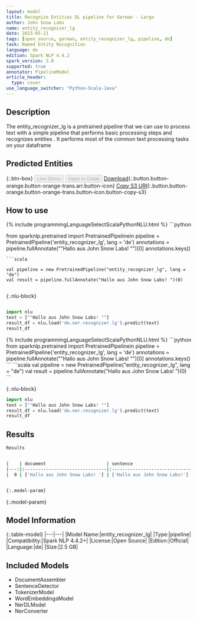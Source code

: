 ```yaml
---
layout: model
title: Recognize Entities DL pipeline for German - Large
author: John Snow Labs
name: entity_recognizer_lg
date: 2023-05-21
tags: [open_source, german, entity_recognizer_lg, pipeline, de]
task: Named Entity Recognition
language: de
edition: Spark NLP 4.4.2
spark_version: 3.0
supported: true
annotator: PipelineModel
article_header:
  type: cover
use_language_switcher: "Python-Scala-Java"
---
```


## Description

The entity_recognizer_lg is a pretrained pipeline that we can use to process text with a simple pipeline that performs basic processing steps 
and recognizes entities .
It performs most of the common text processing tasks on your dataframe

## Predicted Entities



{:.btn-box}
<button class="button button-orange" disabled>Live Demo</button>
<button class="button button-orange" disabled>Open in Colab</button>
[Download](https://s3.amazonaws.com/auxdata.johnsnowlabs.com/public/models/entity_recognizer_lg_de_4.4.2_3.0_1684627484230.zip){:.button.button-orange.button-orange-trans.arr.button-icon}
[Copy S3 URI](s3://auxdata.johnsnowlabs.com/public/models/entity_recognizer_lg_de_4.4.2_3.0_1684627484230.zip){:.button.button-orange.button-orange-trans.button-icon.button-copy-s3}

## How to use

<div class="tabs-box" markdown="1">
{% include programmingLanguageSelectScalaPythonNLU.html %}
```python

from sparknlp.pretrained import PretrainedPipelinein
pipeline = PretrainedPipeline('entity_recognizer_lg', lang = 'de')
annotations =  pipeline.fullAnnotate(""Hallo aus John Snow Labs! "")[0]
annotations.keys()

```
```scala

val pipeline = new PretrainedPipeline("entity_recognizer_lg", lang = "de")
val result = pipeline.fullAnnotate("Hallo aus John Snow Labs! ")(0)


```

{:.nlu-block}
```python

import nlu
text = [""Hallo aus John Snow Labs! ""]
result_df = nlu.load('de.ner.recognizer.lg').predict(text)
result_df

```
</div>

<div class="tabs-box" markdown="1">
{% include programmingLanguageSelectScalaPythonNLU.html %}
```python
from sparknlp.pretrained import PretrainedPipelinein
pipeline = PretrainedPipeline('entity_recognizer_lg', lang = 'de')
annotations =  pipeline.fullAnnotate(""Hallo aus John Snow Labs! "")[0]
annotations.keys()
```
```scala
val pipeline = new PretrainedPipeline("entity_recognizer_lg", lang = "de")
val result = pipeline.fullAnnotate("Hallo aus John Snow Labs! ")(0)
```

{:.nlu-block}
```python
import nlu
text = [""Hallo aus John Snow Labs! ""]
result_df = nlu.load('de.ner.recognizer.lg').predict(text)
result_df
```
</div>

## Results

```bash
Results


|    | document                       | sentence                      | token                                     | embeddings                   | ner                                   | entities            |
|---:|:-------------------------------|:------------------------------|:------------------------------------------|:-----------------------------|:--------------------------------------|:--------------------|
|  0 | ['Hallo aus John Snow Labs! '] | ['Hallo aus John Snow Labs!'] | ['Hallo', 'aus', 'John', 'Snow', 'Labs!'] | [[-0.245989993214607,.,...]] | ['O', 'O', 'I-PER', 'I-PER', 'I-PER'] | ['John Snow Labs!'] |


{:.model-param}
```

{:.model-param}
## Model Information

{:.table-model}
|---|---|
|Model Name:|entity_recognizer_lg|
|Type:|pipeline|
|Compatibility:|Spark NLP 4.4.2+|
|License:|Open Source|
|Edition:|Official|
|Language:|de|
|Size:|2.5 GB|

## Included Models

- DocumentAssembler
- SentenceDetector
- TokenizerModel
- WordEmbeddingsModel
- NerDLModel
- NerConverter